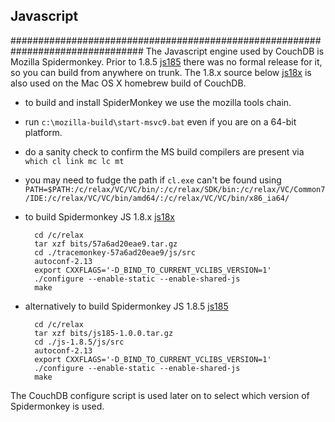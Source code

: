 ## Javascript
################################################################################
The Javascript engine used by CouchDB is Mozilla Spidermonkey. Prior to 1.8.5
[js185] there was no formal release for it, so you can build from anywhere on
trunk. The 1.8.x source below [js18x] is also used on the Mac OS X homebrew
build of CouchDB.

* to build and install SpiderMonkey we use the mozilla tools chain.
* run `c:\mozilla-build\start-msvc9.bat` even if you are on a 64-bit platform.
* do a sanity check to confirm the MS build compilers are present via
 `which cl link mc lc mt`
* you may need to fudge the path if `cl.exe` can't be found using `PATH=$PATH:/c/relax/VC/VC/bin/:/c/relax/SDK/bin:/c/relax/VC/Common7/IDE:/c/relax/VC/VC/bin/amd64/:/c/relax/VC/VC/bin/x86_ia64/`

* to build Spidermonkey JS 1.8.x [js18x]
 
        cd /c/relax
        tar xzf bits/57a6ad20eae9.tar.gz
        cd ./tracemonkey-57a6ad20eae9/js/src
        autoconf-2.13
        export CXXFLAGS='-D_BIND_TO_CURRENT_VCLIBS_VERSION=1'
        ./configure --enable-static --enable-shared-js
        make


* alternatively to build Spidermonkey JS 1.8.5 [js185]

        cd /c/relax
        tar xzf bits/js185-1.0.0.tar.gz
        cd ./js-1.8.5/js/src
        autoconf-2.13
        export CXXFLAGS='-D_BIND_TO_CURRENT_VCLIBS_VERSION=1'
        ./configure --enable-static --enable-shared-js
        make

The CouchDB configure script is used later on to select which version of
Spidermonkey is used.

[js185]: http://ftp.mozilla.org/pub/mozilla.org/js/js185-1.0.0.tar.gz
[js18x]: http://hg.mozilla.org/tracemonkey/archive/57a6ad20eae9.tar.gz
